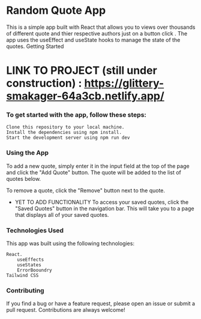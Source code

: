 # Random Quote App

This is a simple app built with React that allows you to views over thousands of different quote and thier respective authors just on a button click . The app uses the useEffect and useState hooks to manage the state of the quotes.
Getting Started

# LINK TO PROJECT (still under construction) : https://glittery-smakager-64a3cb.netlify.app/

### To get started with the app, follow these steps:

    Clone this repository to your local machine.
    Install the dependencies using npm install.
    Start the development server using npm run dev

### Using the App

To add a new quote, simply enter it in the input field at the top of the page and click the "Add Quote" button. The quote will be added to the list of quotes below.

To remove a quote, click the "Remove" button next to the quote.

* YET TO ADD FUNCTIONALITY
To access your saved quotes, click the "Saved Quotes" button in the navigation bar. This will take you to a page that displays all of your saved quotes.
### Technologies Used

This app was built using the following technologies:

    React.
        useEffects
        useStates
        ErrorBooundry
    Tailwind CSS
    

### Contributing

If you find a bug or have a feature request, please open an issue or submit a pull request. Contributions are always welcome!
  